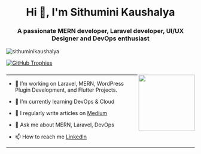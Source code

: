 <h1 align="center">Hi 👋, I'm Sithumini Kaushalya</h1>
<h3 align="center">A passionate MERN developer, Laravel developer, UI/UX Designer and DevOps enthusiast </h3>
<!-- <div align="center">
  <h3>
    <a href="https://github.com/DenverCoder1/readme-typing-svg">
      <img src="https://readme-typing-svg.herokuapp.com?font=Fira+Code&pause=1000&color=4287f5&width=435&lines=A+passionate+MERN+developer;UI%2FUX+Designer;DevOps+Enthusiast;Laravel+Developer;Quick+Learner;WordPress+Plugin+Developer;Medium+Article+Writer" alt="Typing SVG" />
    </a>
  </h3>
</div> -->

<p align="left"> <img src="https://komarev.com/ghpvc/?username=sithuminikaushalya&label=Profile%20views&color=0e75b6&style=flat" alt="sithuminikaushalya" /> </p>

<p align="left">
  <a href="https://github.com/ryo-ma/github-profile-trophy">
    <img src="https://github-profile-trophy.vercel.app/?username=sithuminikaushalya" alt="GitHub Trophies" />
  </a>
</p>


###

<img align="right" height="150" src="https://i.imgflip.com/65efzo.gif"  />

---

- 🔭 I’m working on Laravel, MERN, WordPress Plugin Development, and Flutter Projects.
- 🌱 I’m currently learning DevOps & Cloud

- 📝 I regularly write articles on [Medium](https://medium.com/@amarasinghesithumini)

- 💬 Ask me about MERN, Laravel, DevOps

- 📫 How to reach me [LinkedIn](https://www.linkedin.com/in/sithumini-amarasinghe)

---

<!--
<div align="center">

 [![My Awesome Stats](https://awesome-github-stats.azurewebsites.net/user-stats/sithuminikaushalya?cardType=level-alternate&theme=tokyonight&preferLogin=false)](https://git.io/awesome-stats-card)
  <img src="https://streak-stats.demolab.com?user=sithuminikaushalya&locale=en&mode=daily&theme=dracula&hide_border=false&border_radius=5&order=3" height="150" alt="streak graph"  />
  <!-- <img src="https://github-readme-activity-graph.vercel.app/graph?username=sithuminikaushalya&radius=16&theme=react&area=true&order=5" height="300" alt="activity-graph graph"  /> -->
 <!-- <img src="https://github-readme-stats.vercel.app/api/top-langs/?username=sithuminikaushalya&theme=tokyonight&hide_border=true&hide=jupyter%20notebook,cmake,css,html" alt="sithuminikaushalya" />

</div>
-->

<!--
## 📚 My Articles

### [Mastering Git: A Comprehensive Guide for Beginners](https://medium.com/@amarasinghesithumini/mastering-git-a-comprehensive-guide-for-beginners-3c5156c6ec74)
> A step-by-step guide to help beginners understand the fundamentals of Git and version control.

### [Collaborating Like a Pro: Advanced GitHub Techniques](https://medium.com/@amarasinghesithumini/collaborating-like-a-pro-advanced-github-techniques-8ee24fdede34)
> Discover advanced GitHub techniques to enhance your collaboration skills.

<!-- ### [Mastering Git: Amend, Revert, Reset, Reflog, and Advanced Command Techniques](https://medium.com/@amarasinghesithumini/mastering-git-amend-revert-reset-reflog-and-advanced-command-techniques-5702e4c251ab)
> Dive into advanced Git commands to gain greater control over your version history. -->
<!--
### [Setting Up a Laravel Project and Understanding the File Structure](https://medium.com/@amarasinghesithumini/setting-up-a-laravel-project-and-understanding-the-file-structure-56e4c9d5c683)
> A comprehensive guide to setting up a Laravel project and exploring its file structure.

### [Streamlining Code Collaboration: A Guide to GitHub Pull Requests](https://medium.com/@amarasinghesithumini/streamlining-code-collaboration-a-guide-to-github-pull-requests-c644070e7abd)
> A complete guide to making a pull request

---
-->
<!--
<h3 align="left">🤝 Connect with me:</h3>
<div align="left">
  <a href="https://www.linkedin.com/in/sithumini-amarasinghe/" target="_blank">
    <img src="https://img.shields.io/badge/LinkedIn-0077B5?style=for-the-badge&logo=linkedin&logoColor=white" height="35" alt="LinkedIn Logo" />
  </a>
  <a href="https://medium.com/@amarasinghesithumini" target="_blank">
    <img src="https://img.shields.io/badge/Medium-12100E?style=for-the-badge&logo=medium&logoColor=white" height="35" alt="Medium Logo" />
  </a>
  
</div>

--- 

<h3 align="left">🚀 Languages and Tools:</h3>
<p align="left"> 
  
  <a href="https://aws.amazon.com" target="_blank" rel="noreferrer">
    <img src="https://raw.githubusercontent.com/devicons/devicon/master/icons/amazonwebservices/amazonwebservices-original-wordmark.svg" alt="AWS" width="40" height="40"/> 
  </a> 
  <a href="https://www.w3schools.com/css/" target="_blank" rel="noreferrer">
    <img src="https://raw.githubusercontent.com/devicons/devicon/master/icons/css3/css3-original-wordmark.svg" alt="CSS3" width="40" height="40"/> 
  </a> 
  <a href="https://www.cypress.io" target="_blank" rel="noreferrer">
    <img src="https://raw.githubusercontent.com/simple-icons/simple-icons/6e46ec1fc23b60c8fd0d2f2ff46db82e16dbd75f/icons/cypress.svg" alt="Cypress" width="40" height="40"/> 
  </a> 
  <a href="https://www.docker.com/" target="_blank" rel="noreferrer">
    <img src="https://raw.githubusercontent.com/devicons/devicon/master/icons/docker/docker-original-wordmark.svg" alt="Docker" width="40" height="40"/> 
  </a> 
  <a href="https://expressjs.com" target="_blank" rel="noreferrer">
    <img src="https://raw.githubusercontent.com/devicons/devicon/master/icons/express/express-original-wordmark.svg" alt="Express" width="40" height="40"/> 
  </a> 
  <a href="https://www.figma.com/" target="_blank" rel="noreferrer">
    <img src="https://www.vectorlogo.zone/logos/figma/figma-icon.svg" alt="Figma" width="40" height="40"/> 
  </a> 
  <a href="https://flutter.dev" target="_blank" rel="noreferrer">
    <img src="https://www.vectorlogo.zone/logos/flutterio/flutterio-icon.svg" alt="Flutter" width="40" height="40"/> 
  </a> 
  <a href="https://git-scm.com/" target="_blank" rel="noreferrer">
    <img src="https://www.vectorlogo.zone/logos/git-scm/git-scm-icon.svg" alt="Git" width="40" height="40"/> 
  </a> 
  <a href="https://www.w3.org/html/" target="_blank" rel="noreferrer">
    <img src="https://raw.githubusercontent.com/devicons/devicon/master/icons/html5/html5-original-wordmark.svg" alt="HTML5" width="40" height="40"/> 
  </a> 
  <a href="https://developer.mozilla.org/en-US/docs/Web/JavaScript" target="_blank" rel="noreferrer">
    <img src="https://raw.githubusercontent.com/devicons/devicon/master/icons/javascript/javascript-original.svg" alt="JavaScript" width="40" height="40"/> 
  </a> 
  <a href="https://www.jenkins.io" target="_blank" rel="noreferrer">
    <img src="https://www.vectorlogo.zone/logos/jenkins/jenkins-icon.svg" alt="Jenkins" width="40" height="40"/> 
  </a> 
  <a href="https://kubernetes.io" target="_blank" rel="noreferrer">
    <img src="https://www.vectorlogo.zone/logos/kubernetes/kubernetes-icon.svg" alt="Kubernetes" width="40" height="40"/> 
  </a> 
  <a href="https://www.linux.org/" target="_blank" rel="noreferrer">
    <img src="https://raw.githubusercontent.com/devicons/devicon/master/icons/linux/linux-original.svg" alt="Linux" width="40" height="40"/> 
  </a> 
  <a href="https://www.mathworks.com/" target="_blank" rel="noreferrer">
    <img src="https://upload.wikimedia.org/wikipedia/commons/2/21/Matlab_Logo.png" alt="MATLAB" width="40" height="40"/> 
  </a> 
  <a href="https://www.mongodb.com/" target="_blank" rel="noreferrer">
    <img src="https://raw.githubusercontent.com/devicons/devicon/master/icons/mongodb/mongodb-original-wordmark.svg" alt="MongoDB" width="40" height="40"/> 
  </a> 
  <a href="https://nodejs.org" target="_blank" rel="noreferrer">
    <img src="https://raw.githubusercontent.com/devicons/devicon/master/icons/nodejs/nodejs-original-wordmark.svg" alt="Node.js" width="40" height="40"/> 
  </a> 
  <a href="https://opencv.org/" target="_blank" rel="noreferrer">
    <img src="https://www.vectorlogo.zone/logos/opencv/opencv-icon.svg" alt="OpenCV" width="40" height="40"/> 
  </a> 
  <a href="https://pandas.pydata.org/" target="_blank" rel="noreferrer">
    <img src="https://raw.githubusercontent.com/devicons/devicon/master/icons/pandas/pandas-original.svg" alt="Pandas" width="40" height="40"/> 
  </a> 
  <a href="https://postman.com" target="_blank" rel="noreferrer">
    <img src="https://www.vectorlogo.zone/logos/getpostman/getpostman-icon.svg" alt="Postman" width="40" height="40"/> 
  </a> 
  <a href="https://reactjs.org/" target="_blank" rel="noreferrer">
    <img src="https://raw.githubusercontent.com/devicons/devicon/master/icons/react/react-original-wordmark.svg" alt="React" width="40" height="40"/> 
  </a> 
  <a href="https://scikit-learn.org/" target="_blank" rel="noreferrer">
    <img src="https://upload.wikimedia.org/wikipedia/commons/0/05/Scikit_learn_logo_small.svg" alt="Scikit-learn" width="40" height="40"/> 
  </a> 
  <a href="https://seaborn.pydata.org/" target="_blank" rel="noreferrer">
    <img src="https://seaborn.pydata.org/_images/logo-mark-lightbg.svg" alt="Seaborn" width="40" height="40"/> 
  </a> 
  <a href="https://www.selenium.dev" target="_blank" rel="noreferrer">
    <img src="https://raw.githubusercontent.com/detain/svg-logos/780f25886640cef088af994181646db2f6b1a3f8/svg/selenium-logo.svg" alt="Selenium" width="40" height="40"/> 
  </a> 


  <a href="https://vercel.com/" target="_blank" rel="noreferrer">
    <img src="https://www.vectorlogo.zone/logos/vercel/vercel-icon.svg" alt="Vercel" width="40" height="40"/> 
  </a> 
  <a href="https://jestjs.io/" target="_blank" rel="noreferrer">
    <img src="https://www.vectorlogo.zone/logos/jestjsio/jestjsio-icon.svg" alt="Jest" width="40" height="40"/> 
  </a> 
</p>
-->
